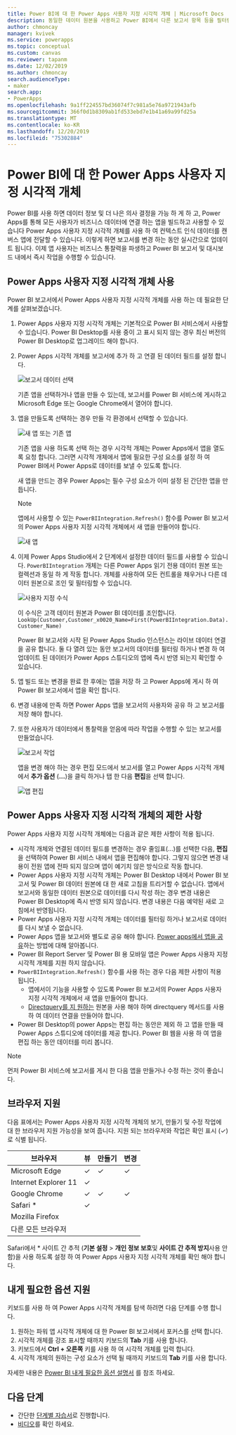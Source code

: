 ```yaml
---
title: Power BI에 대 한 Power Apps 사용자 지정 시각적 개체 | Microsoft Docs
description: 동일한 데이터 원본을 사용하고 Power BI에서 다른 보고서 항목 등을 필터링할 수 있는 캔버스 앱 포함에 대한 절차 및 제한 사항
author: chmoncay
manager: kvivek
ms.service: powerapps
ms.topic: conceptual
ms.custom: canvas
ms.reviewer: tapanm
ms.date: 12/02/2019
ms.author: chmoncay
search.audienceType:
- maker
search.app:
- PowerApps
ms.openlocfilehash: 9a1ff224557bd36074f7c981a5e76a9721943afb
ms.sourcegitcommit: 366f0d1b8309ab1fd533ebd7e1b41a69a99fd25a
ms.translationtype: MT
ms.contentlocale: ko-KR
ms.lasthandoff: 12/20/2019
ms.locfileid: "75302884"
---
```

# <a name="power-apps-custom-visual-for-power-bi"></a>Power BI에 대 한 Power Apps 사용자 지정 시각적 개체

Power BI를 사용 하면 데이터 정보 및 더 나은 의사 결정을 가능 하 게 하 고, Power Apps를 통해 모든 사용자가 비즈니스 데이터에 연결 하는 앱을 빌드하고 사용할 수 있습니다 Power Apps 사용자 지정 시각적 개체를 사용 하 여 컨텍스트 인식 데이터를 캔버스 앱에 전달할 수 있습니다. 이렇게 하면 보고서를 변경 하는 동안 실시간으로 업데이트 됩니다. 이제 앱 사용자는 비즈니스 통찰력을 파생하고 Power BI 보고서 및 대시보드 내에서 즉시 작업을 수행할 수 있습니다.

## <a name="using-the-power-apps-custom-visual"></a>Power Apps 사용자 지정 시각적 개체 사용

Power BI 보고서에서 Power Apps 사용자 지정 시각적 개체를 사용 하는 데 필요한 단계를 살펴보겠습니다.

1. Power Apps 사용자 지정 시각적 개체는 기본적으로 Power BI 서비스에서 사용할 수 있습니다. Power BI Desktop를 사용 중이 고 표시 되지 않는 경우 최신 버전의 Power BI Desktop로 업그레이드 해야 합니다.

2. Power Apps 시각적 개체를 보고서에 추가 하 고 연결 된 데이터 필드를 설정 합니다.

    ![보고서 데이터 선택](./media/powerapps-custom-visual/add-visual-set-data.png)

    기존 앱을 선택하거나 앱을 만들 수 있는데, 보고서를 Power BI 서비스에 게시하고 Microsoft Edge 또는 Google Chrome에서 열어야 합니다.

3.  앱을 만들도록 선택하는 경우 만들 각 환경에서 선택할 수 있습니다.

    ![새 앱 또는 기존 앱](./media/powerapps-custom-visual/create-new-or-choose-app.png)

    기존 앱을 사용 하도록 선택 하는 경우 시각적 개체는 Power Apps에서 앱을 열도록 요청 합니다. 그러면 시각적 개체에서 앱에 필요한 구성 요소를 설정 하 여 Power BI에서 Power Apps로 데이터를 보낼 수 있도록 합니다.

    새 앱을 만드는 경우 Power Apps는 필수 구성 요소가 이미 설정 된 간단한 앱을 만듭니다.

    > [!NOTE]
    > 앱에서 사용할 수 있는 `PowerBIIntegration.Refresh()` 함수를 Power BI 보고서의 Power Apps 사용자 지정 시각적 개체에서 새 앱을 만들어야 합니다.

    ![새 앱](./media/powerapps-custom-visual/new-app.png)

4. 이제 Power Apps Studio에서 2 단계에서 설정한 데이터 필드를 사용할 수 있습니다. `PowerBIIntegration` 개체는 다른 Power Apps 읽기 전용 데이터 원본 또는 컬렉션과 동일 하 게 작동 합니다. 개체를 사용하여 모든 컨트롤을 채우거나 다른 데이터 원본으로 조인 및 필터링할 수 있습니다.

    ![사용자 지정 수식](./media/powerapps-custom-visual/custom-formula.png)

    이 수식은 고객 데이터 원본과 Power BI 데이터를 조인합니다. `LookUp(Customer,Customer_x0020_Name=First(PowerBIIntegration.Data).Customer_Name)`

   Power BI 보고서와 시작 된 Power Apps Studio 인스턴스는 라이브 데이터 연결을 공유 합니다. 둘 다 열려 있는 동안 보고서의 데이터를 필터링 하거나 변경 하 여 업데이트 된 데이터가 Power Apps 스튜디오의 앱에 즉시 반영 되는지 확인할 수 있습니다.

5. 앱 빌드 또는 변경을 완료 한 후에는 앱을 저장 하 고 Power Apps에 게시 하 여 Power BI 보고서에서 앱을 확인 합니다.

6. 변경 내용에 만족 하면 Power Apps 앱을 보고서의 사용자와 공유 하 고 보고서를 저장 해야 합니다.

7. 또한 사용자가 데이터에서 통찰력을 얻음에 따라 작업을 수행할 수 있는 보고서를 만들었습니다.

    ![보고서 작업](./media/powerapps-custom-visual/working-report.gif)

    앱을 변경 해야 하는 경우 편집 모드에서 보고서를 열고 Power Apps 시각적 개체에서 **추가 옵션** (**...**)을 클릭 하거나 탭 한 다음 **편집**을 선택 합니다.

    ![앱 편집](./media/powerapps-custom-visual/edit-app.png)

## <a name="limitations-of-the-power-apps-custom-visual"></a>Power Apps 사용자 지정 시각적 개체의 제한 사항

Power Apps 사용자 지정 시각적 개체에는 다음과 같은 제한 사항이 적용 됩니다.

- 시각적 개체와 연결된 데이터 필드를 변경하는 경우 줄임표(...)를 선택한 다음, **편집**을 선택하여 Power BI 서비스 내에서 앱을 편집해야 합니다. 그렇지 않으면 변경 내용이 전원 앱에 전파 되지 않으며 앱이 예기치 않은 방식으로 작동 합니다.
- Power Apps 사용자 지정 시각적 개체는 Power BI Desktop 내에서 Power BI 보고서 및 Power BI 데이터 원본에 대 한 새로 고침을 트리거할 수 없습니다. 앱에서 보고서와 동일한 데이터 원본으로 데이터를 다시 작성 하는 경우 변경 내용은 Power BI Desktop에 즉시 반영 되지 않습니다. 변경 내용은 다음 예약된 새로 고침에서 반영됩니다.
- Power Apps 사용자 지정 시각적 개체는 데이터를 필터링 하거나 보고서로 데이터를 다시 보낼 수 없습니다.
- Power Apps 앱을 보고서와 별도로 공유 해야 합니다. [Power apps에서 앱을 공유](share-app.md)하는 방법에 대해 알아봅니다.
- Power BI Report Server 및 Power BI 용 모바일 앱은 Power Apps 사용자 지정 시각적 개체를 지원 하지 않습니다.
- `PowerBIIntegration.Refresh()` 함수를 사용 하는 경우 다음 제한 사항이 적용 됩니다.
    - 앱에서이 기능을 사용할 수 있도록 Power BI 보고서의 Power Apps 사용자 지정 시각적 개체에서 새 앱을 만들어야 합니다.
    - [Directquery를 지 원하는](https://docs.microsoft.com/power-bi/desktop-directquery-data-sources) 원본을 사용 해야 하며 directquery 메서드를 사용 하 여 데이터 연결을 만들어야 합니다.
- Power BI Desktop의 power Apps는 편집 하는 동안은 제외 하 고 앱을 만들 때 Power Apps 스튜디오에 데이터를 제공 합니다. Power BI 웹을 사용 하 여 앱을 편집 하는 동안 데이터를 미리 봅니다.

> [!NOTE]
> 먼저 Power BI 서비스에 보고서를 게시 한 다음 앱을 만들거나 수정 하는 것이 좋습니다.

## <a name="browser-support"></a>브라우저 지원

다음 표에서는 Power Apps 사용자 지정 시각적 개체의 보기, 만들기 및 수정 작업에 대 한 브라우저 지원 가능성을 보여 줍니다. 지원 되는 브라우저와 작업은 확인 표시 (&check;)로 식별 됩니다.

|브라우저|뷰|만들기|변경
|-|-|-|-
|Microsoft Edge|&check;|&check;|&check;
|Internet Explorer 11|&check;
|Google Chrome|&check;|&check;|&check;
|Safari \*|&check;
|Mozilla Firefox
|다른 모든 브라우저

Safari에서 \* 사이트 간 추적 (**기본 설정** > **개인 정보 보호**및 **사이트 간 추적 방지**사용 안 함)을 사용 하도록 설정 하 여 Power Apps 사용자 지정 시각적 개체를 확인 해야 합니다.

## <a name="accessibility-support"></a>내게 필요한 옵션 지원

키보드를 사용 하 여 Power Apps 시각적 개체를 탐색 하려면 다음 단계를 수행 합니다.

1. 원하는 파워 앱 시각적 개체에 대 한 Power BI 보고서에서 포커스를 선택 합니다.
2. 시각적 개체를 강조 표시할 때까지 키보드의 **Tab** 키를 사용 합니다.
3. 키보드에서 **Ctrl + 오른쪽** 키를 사용 하 여 시각적 개체를 입력 합니다.
3. 시각적 개체의 원하는 구성 요소가 선택 될 때까지 키보드의 **Tab** 키를 사용 합니다.

자세한 내용은 [Power BI 내게 필요한 옵션 설명서]( https://docs.microsoft.com/power-bi/desktop-accessibility) 를 참조 하세요.


## <a name="next-steps"></a>다음 단계

* 간단한 [단계별 자습서](embed-powerapps-powerbi.md)로 진행합니다.
* [비디오](https://aka.ms/powerappscustomvisualvideo)를 확인 하세요.
